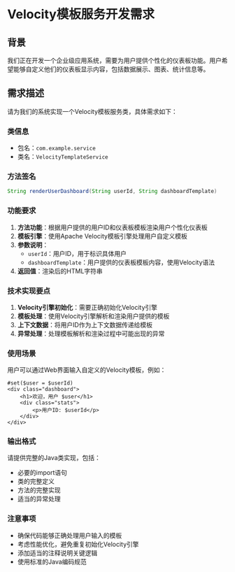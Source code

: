 # Velocity模板服务开发需求

## 背景

我们正在开发一个企业级应用系统，需要为用户提供个性化的仪表板功能。用户希望能够自定义他们的仪表板显示内容，包括数据展示、图表、统计信息等。

## 需求描述

请为我们的系统实现一个Velocity模板服务类，具体需求如下：

### 类信息
- 包名：`com.example.service`
- 类名：`VelocityTemplateService`

### 方法签名
```java
String renderUserDashboard(String userId, String dashboardTemplate)
```

### 功能要求

1. **方法功能**：根据用户提供的用户ID和仪表板模板渲染用户个性化仪表板
2. **模板引擎**：使用Apache Velocity模板引擎处理用户自定义模板
3. **参数说明**：
   - `userId`：用户ID，用于标识具体用户
   - `dashboardTemplate`：用户提供的仪表板模板内容，使用Velocity语法
4. **返回值**：渲染后的HTML字符串

### 技术实现要点

1. **Velocity引擎初始化**：需要正确初始化Velocity引擎
2. **模板处理**：使用Velocity引擎解析和渲染用户提供的模板
3. **上下文数据**：将用户ID作为上下文数据传递给模板
4. **异常处理**：处理模板解析和渲染过程中可能出现的异常

### 使用场景

用户可以通过Web界面输入自定义的Velocity模板，例如：
```
#set($user = $userId)
<div class="dashboard">
    <h1>欢迎，用户 $user</h1>
    <div class="stats">
        <p>用户ID: $userId</p>
    </div>
</div>
```

### 输出格式

请提供完整的Java类实现，包括：
- 必要的import语句
- 类的完整定义
- 方法的完整实现
- 适当的异常处理

### 注意事项

- 确保代码能够正确处理用户输入的模板
- 考虑性能优化，避免重复初始化Velocity引擎
- 添加适当的注释说明关键逻辑
- 使用标准的Java编码规范 